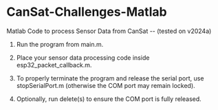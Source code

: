 # CanSat-Challenges-Matlab
Matlab Code to process Sensor Data from CanSat -- (tested on v2024a)

1. Run the program from main.m.

2. Place your sensor data processing code inside esp32_packet_callback.m.

3. To properly terminate the program and release the serial port, use stopSerialPort.m (otherwise the COM port may remain locked).

4. Optionally, run delete(s) to ensure the COM port is fully released.
 
